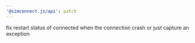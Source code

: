 ```yaml
---
'@simconnect.js/api': patch
---
```


fix restart status of connected when the connection crash or just capture an exception
